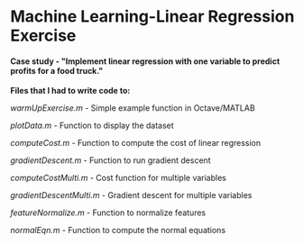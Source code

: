 # Machine Learning-Linear Regression Exercise

#### Case study - "Implement linear regression with one variable to predict profits for a food truck."

<strong>Files that I had to write code to:</strong>

<em>warmUpExercise.m</em> - Simple example function in Octave/MATLAB
  
<em>plotData.m</em> - Function to display the dataset

<em>computeCost.m</em> - Function to compute the cost of linear regression

<em>gradientDescent.m</em> - Function to run gradient descent

<em>computeCostMulti.m</em> - Cost function for multiple variables

<em>gradientDescentMulti.m</em> - Gradient descent for multiple variables

<em>featureNormalize.m</em> - Function to normalize features

<em>normalEqn.m</em> - Function to compute the normal equations

